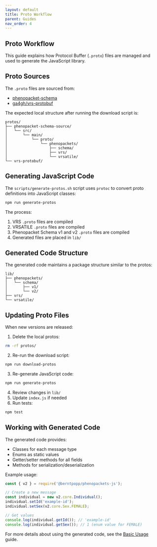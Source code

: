 ```yaml
---
layout: default
title: Proto Workflow
parent: Guides
nav_order: 4
---
```


## Proto Workflow

This guide explains how Protocol Buffer (`.proto`) files are managed and used to generate the JavaScript library.

## Proto Sources

The `.proto` files are sourced from:

- [phenopacket-schema](https://github.com/phenopackets/phenopacket-schema)
- [ga4gh/vrs-protobuf](https://github.com/ga4gh/vrs-protobuf)

The expected local structure after running the download script is:

```text
protos/
├── phenopacket-schema-source/
│   └── src/
│       └── main/
│           └── proto/
│               └── phenopackets/
│                   ├── schema/
│                   ├── vrs/
│                   └── vrsatile/
└── vrs-protobuf/
```

## Generating JavaScript Code

The `scripts/generate-protos.sh` script uses `protoc` to convert proto definitions into JavaScript classes:

```bash
npm run generate-protos
```

The process:

1. VRS `.proto` files are compiled
2. VRSATILE `.proto` files are compiled
3. Phenopacket Schema v1 and v2 `.proto` files are compiled
4. Generated files are placed in `lib/`

## Generated Code Structure

The generated code maintains a package structure similar to the protos:

```text
lib/
├── phenopackets/
│   └── schema/
│       ├── v1/
│       └── v2/
├── vrs/
└── vrsatile/
```

## Updating Proto Files

When new versions are released:

1. Delete the local protos:

```bash
rm -rf protos/
```

2. Re-run the download script:

```bash
npm run download-protos
```

3. Re-generate JavaScript code:

```bash
npm run generate-protos
```

4. Review changes in `lib/`
5. Update `index.js` if needed
6. Run tests:

```bash
npm test
```

## Working with Generated Code

The generated code provides:

- Classes for each message type
- Enums as static values
- Getter/setter methods for all fields
- Methods for serialization/deserialization

Example usage:

```javascript
const { v2 } = require('@berntpopp/phenopackets-js');

// Create a new message
const individual = new v2.core.Individual();
individual.setId('example-id');
individual.setSex(v2.core.Sex.FEMALE);

// Get values
console.log(individual.getId()); // 'example-id'
console.log(individual.getSex()); // 1 (enum value for FEMALE)
```

For more details about using the generated code, see the [Basic Usage](./basic-usage.md) guide.
